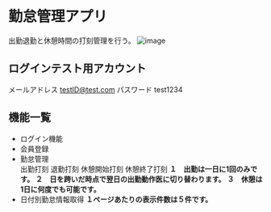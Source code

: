 # 勤怠管理アプリ  
出勤退勤と休憩時間の打刻管理を行う。
![image](https://github.com/soboro7728/case1/assets/49304045/03ba43a2-e935-450f-bb54-8485a9d5690c)

## ログインテスト用アカウント  
メールアドレス  testID@test.com
パスワード  test1234

## 機能一覧
- ログイン機能
- 会員登録
- 勤怠管理  
出勤打刻  退勤打刻  休憩開始打刻  休憩終了打刻
**１　出勤は一日に1回のみです。  ２　日を跨いだ時点で翌日の出勤動作医に切り替わります。  ３　休憩は1日に何度でも可能です。**
- 日付別勤怠情報取得
**１ページあたりの表示件数は５件です。**
